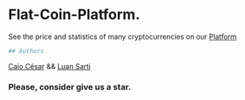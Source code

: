 # Flat-Coin-Platform.

See the price and statistics of many cryptocurrencies on our
[Platform](https://www.google.com.br/)


```bash
## Authors

```
[Caio César](https://github.com/CaioSouzaC1) &&
[Luan Sarti](https://github.com/LuanSarti) 

### Please, consider give us a star.
